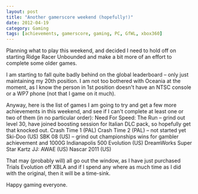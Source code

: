 ```yaml
---
layout: post
title: "Another gamerscore weekend (hopefully!)"
date: 2012-04-19
category: Gaming
tags: [achievements, gamerscore, gaming, PC, GfWL, xbox360]
---
```


Planning what to play this weekend, and decided I need to hold off on starting Ridge Racer Unbounded and make a bit more of an effort to complete some older games.

I am starting to fall quite badly behind on the global leaderboard – only just maintaining my 20th position. I am not too bothered with Oceania at the moment, as I know the person in 1st position doesn't have an NTSC console or a WP7 phone (not that I game on it much).

Anyway, here is the list of games I am going to try and get a few more achievements in this weekend, and see if I can't complete at least one or two of them (in no particular order):
Need For Speed: The Run – grind out level 30, have joined boosting session for Italian DLC pack, so hopefully get that knocked out.
Crash Time 1 (PAL)
Crash Time 2 (PAL) – not started yet
Ski-Doo (US)
SBK 08 (US) – grind out championships wins for gambler achievement and 1000G
Indianapolis 500 Evolution (US)
DreamWorks Super Star Kartz
JJ: AWAE (US)
Nascar 2011 (US)

That may (probably will) all go out the window, as I have just purchased Trials Evolution off XBLA and if I spend any where as much time as I did with the original, then it will be a time-sink.

Happy gaming everyone.